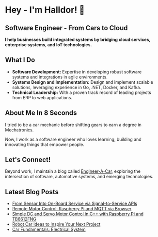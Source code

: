 # Hey - I'm Halldor! 👋
## Software Engineer - From Cars to Cloud

**I help businesses build integrated systems by bridging cloud services, enterprise systems, and IoT technologies.**

## What I Do

- **Software Development:** Expertise in developing robust software systems and integrations in agile environments.
- **Systems Design and Implementation:** Design and implement scalable solutions, leveraging experience in Go, .NET, Docker, and Kafka.
- **Technical Leadership:** With a proven track record of leading projects from ERP to web applications.

## About Me In 8 Seconds

I tried to be a car mechanic before shifting gears to earn a degree in Mechatronics.

Now, I work as a software engineer who loves learning, building and innovating things that empower people.

## Let's Connect!

Beyond work, I maintain a blog called [Engineer-A-Car](https://www.engineeracar.com/), exploring the intersection of software, automotive systems, and emerging technologies.

## Latest Blog Posts
<!-- BLOG-POST-LIST:START -->
- [From Sensor Into On-Board Service via Signal-to-Service APIs](https://www.engineeracar.com/automotive-soa-on-board-fundamentals/)
- [Remote Motor Control: Raspberry Pi and MQTT via Browser](https://www.engineeracar.com/control-rpi-mqtt/)
- [Simple DC and Servo Motor Control in C++ with Raspberry Pi and TB6612FNG](https://www.engineeracar.com/motor-control-rpi-cpp/)
- [Robot Car Ideas to Inspire Your Next Project](https://www.engineeracar.com/robot-car-ideas/)
- [Car Fundamentals: Electrical System](https://www.engineeracar.com/car-fundamentals-electrical/)
<!-- BLOG-POST-LIST:END -->
